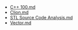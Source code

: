 * [C++ 100.md](../../Miscellaneous/Cpp/C++%20100)
* [Clion.md](../../Miscellaneous/Clion)
* [STL Source Code Analysis.md](../../Miscellaneous/Cpp/STL%20Source%20Code%20Analysis)
* [Vector<string>.md](../../Miscellaneous/Cpp/Vector<string>)
